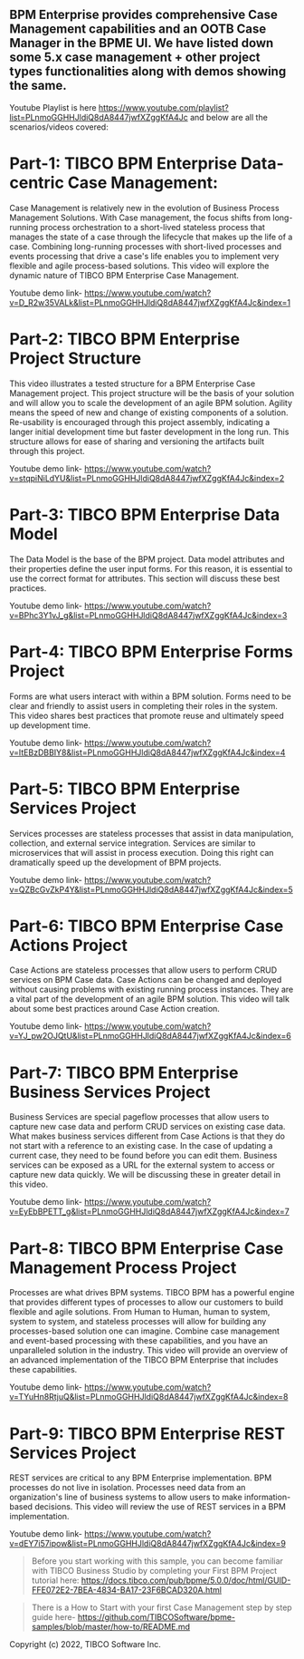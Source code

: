 ## BPM Enterprise provides comprehensive Case Management capabilities and an OOTB Case Manager in the BPME UI. We have listed down some 5.x case management + other project types functionalities along with demos showing the same.

Youtube Playlist is here https://www.youtube.com/playlist?list=PLnmoGGHHJldiQ8dA8447jwfXZggKfA4Jc and below are all the scenarios/videos covered:

# Part-1: TIBCO BPM Enterprise Data-centric Case Management:

Case Management is relatively new in the evolution of Business Process Management Solutions. With Case management, the focus shifts from long-running process orchestration to a short-lived stateless process that manages the state of a case through the lifecycle that makes up the life of a case. Combining long-running processes with short-lived processes and events processing that drive a case's life enables you to implement very flexible and agile process-based solutions. This video will explore the dynamic nature of TIBCO BPM Enterprise Case Management.

Youtube demo link- https://www.youtube.com/watch?v=D_R2w35VALk&list=PLnmoGGHHJldiQ8dA8447jwfXZggKfA4Jc&index=1

#  Part-2: TIBCO BPM Enterprise Project Structure

This video illustrates a tested structure for a BPM Enterprise Case Management project. This project structure will be the basis of your solution and will allow you to scale the development of an agile BPM solution. Agility means the speed of new and change of existing components of a solution. Re-usability is encouraged through this project assembly, indicating a langer initial development time but faster development in the long run. This structure allows for ease of sharing and versioning the artifacts built through this project.

Youtube demo link- https://www.youtube.com/watch?v=stqpiNiLdYU&list=PLnmoGGHHJldiQ8dA8447jwfXZggKfA4Jc&index=2

#  Part-3: TIBCO BPM Enterprise Data Model

The Data Model is the base of the BPM project. Data model attributes and their properties define the user input forms. For this reason, it is essential to use the correct format for attributes. This section will discuss these best practices.

Youtube demo link- https://www.youtube.com/watch?v=BPhc3Y1vJ_g&list=PLnmoGGHHJldiQ8dA8447jwfXZggKfA4Jc&index=3


#  Part-4: TIBCO BPM Enterprise Forms Project

Forms are what users interact with within a BPM solution. Forms need to be clear and friendly to assist users in completing their roles in the system. This video shares best practices that promote reuse and ultimately speed up development time.

Youtube demo link- https://www.youtube.com/watch?v=ItEBzDBBIY8&list=PLnmoGGHHJldiQ8dA8447jwfXZggKfA4Jc&index=4

#  Part-5: TIBCO BPM Enterprise Services Project

Services processes are stateless processes that assist in data manipulation, collection, and external service integration. Services are similar to microservices that will assist in process execution. Doing this right can dramatically speed up the development of BPM projects. 

Youtube demo link- https://www.youtube.com/watch?v=QZBcGvZkP4Y&list=PLnmoGGHHJldiQ8dA8447jwfXZggKfA4Jc&index=5

#  Part-6: TIBCO BPM Enterprise Case Actions Project

Case Actions are stateless processes that allow users to perform CRUD services on BPM Case data. Case Actions can be changed and deployed without causing problems with existing running process instances. They are a vital part of the development of an agile BPM solution. This video will talk about some best practices around Case Action creation.

Youtube demo link- https://www.youtube.com/watch?v=YJ_pw2OJQtU&list=PLnmoGGHHJldiQ8dA8447jwfXZggKfA4Jc&index=6

#  Part-7: TIBCO BPM Enterprise Business Services Project

Business Services are special pageflow processes that allow users to capture new case data and perform CRUD services on existing case data. What makes business services different from Case Actions is that they do not start with a reference to an existing case. In the case of updating a current case, they need to be found before you can edit them. Business services can be exposed as a URL for the external system to access or capture new data quickly. We will be discussing these in greater detail in this video.

Youtube demo link- https://www.youtube.com/watch?v=EyEbBPETT_g&list=PLnmoGGHHJldiQ8dA8447jwfXZggKfA4Jc&index=7

#  Part-8: TIBCO BPM Enterprise Case Management Process Project

Processes are what drives BPM systems. TIBCO BPM has a powerful engine that provides different types of processes to allow our customers to build flexible and agile solutions. From Human to Human, human to system, system to system, and stateless processes will allow for building any processes-based solution one can imagine. Combine case management and event-based processing with these capabilities, and you have an unparalleled solution in the industry. This video will provide an overview of an advanced implementation of the TIBCO BPM Enterprise that includes these capabilities. 

Youtube demo link- https://www.youtube.com/watch?v=TYuHn8RtjuQ&list=PLnmoGGHHJldiQ8dA8447jwfXZggKfA4Jc&index=8

#  Part-9: TIBCO BPM Enterprise REST Services Project

REST services are critical to any BPM Enterprise implementation. BPM processes do not live in isolation. Processes need data from an organization's line of business systems to allow users to make information-based decisions. This video will review the use of REST services in a BPM implementation.

Youtube demo link- https://www.youtube.com/watch?v=dEY7i57ipow&list=PLnmoGGHHJldiQ8dA8447jwfXZggKfA4Jc&index=9


>Before you start working with this sample, you can become familiar with TIBCO Business Studio by completing your First BPM Project tutorial here: https://docs.tibco.com/pub/bpme/5.0.0/doc/html/GUID-FFE072E2-7BEA-4834-BA17-23F6BCAD320A.html

> There is a How to Start with your first Case Management step by step guide here- https://github.com/TIBCOSoftware/bpme-samples/blob/master/how-to/README.md


Copyright (c) 2022, TIBCO Software Inc.
